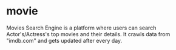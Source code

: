# movie
Movies Search Engine is a platform where users can search Actor's/Actress's top movies and their details. It crawls data from "imdb.com" and gets updated after every day. 
